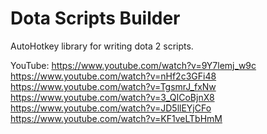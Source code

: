 # Dota Scripts Builder
AutoHotkey library for writing dota 2 scripts.

YouTube:
https://www.youtube.com/watch?v=9Y7lemj_w9c
https://www.youtube.com/watch?v=nHf2c3GFi48
https://www.youtube.com/watch?v=TgsmrJ_fxNw
https://www.youtube.com/watch?v=3_QICoBjnX8
https://www.youtube.com/watch?v=JD5llEYjCFo
https://www.youtube.com/watch?v=KF1veLTbHmM
